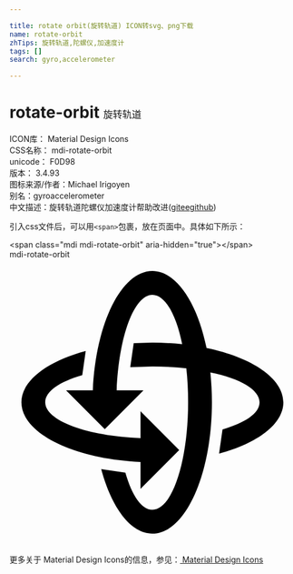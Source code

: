 ```yaml
---

title: rotate orbit(旋转轨道) ICON转svg、png下载
name: rotate-orbit
zhTips: 旋转轨道,陀螺仪,加速度计
tags: []
search: gyro,accelerometer

---
```


# rotate-orbit  <small style="font-size: 60%;font-weight: 100">旋转轨道</small>


<div class="detail-page">
<p>
<span>
ICON库：
<span class="badge-secondary badge">Material Design Icons</span> 
</span>
<br/>
<span>
CSS名称：
<span class="badge-secondary badge">mdi-rotate-orbit</span> 
</span>
<br/>
<span>
unicode：
<span class="badge-secondary badge">F0D98</span> 
<copy-btn content='F0D98' btn-title=""></copy-btn>
<copy-btn :content='String.fromCodePoint(parseInt("F0D98", 16))' btn-title="复制U"></copy-btn>
</span>
<br/>
<span>
版本：
<span class="badge-secondary badge">3.4.93</span> 
</span>
<br/>
<span>图标来源/作者：<span class="badge-light badge">Michael Irigoyen</span></span> 
<br/>
<span>别名：<span class="badge-light badge">gyro</span><span class="badge-light badge">accelerometer</span></span><br/><span class="zh-detail">中文描述：<span class="badge-primary badge">旋转轨道</span><span class="badge-primary badge">陀螺仪</span><span class="badge-primary badge">加速度计</span><span class="help-link"><span>帮助改进</span>(<a href="https://gitee.com/liuwave/icon-helper/edit/master/json/material/rotate-orbit.json" target="_blank" rel="noopener noreferrer">gitee</a><a href="https://github.com/liuwave/icon-helper/edit/master/json/material/rotate-orbit.json" target="_blank" rel="noopener noreferrer">github</a></span>)</span><br/>
</p>
</div>
<div class="alert alert-dark">
  <i class="mdi mdi-rotate-orbit mdi-48px"></i>
  <i class="mdi mdi-rotate-orbit mdi-36px"></i>
  <i class="mdi mdi-rotate-orbit mdi-24px"></i>
  <i class="mdi mdi-rotate-orbit mdi-18px"></i>
</div>
<div>
  <p>引入css文件后，可以用<code>&lt;span&gt;</code>包裹，放在页面中。具体如下所示：    
  </p>
  <div class="alert alert-primary" style="font-size: 14px">
    &lt;span class="mdi mdi-rotate-orbit" aria-hidden="true"&gt;&lt;/span&gt;
    <copy-btn content='<span class="mdi mdi-rotate-orbit" aria-hidden="true"></span>'></copy-btn>
  </div>
  <div class="alert alert-secondary">
    <i class="mdi mdi-rotate-orbit"
    style="font-size: 24px"
    aria-hidden="true"></i> mdi-rotate-orbit
    <copy-btn content="mdi-rotate-orbit" btn-title="复制图标名称"></copy-btn>
  </div>
</div>
<div id="svg" class="svg-wrap">
<svg xmlns="http://www.w3.org/2000/svg" viewBox="0 0 24 24"><path d="M8,14.25L4.75,11H7C7.25,5.39 9.39,1 12,1C14,1 15.77,3.64 16.55,7.45C20.36,8.23 23,10 23,12C23,13.83 20.83,15.43 17.6,16.3L17.89,14.27C19.8,13.72 21,12.91 21,12C21,10.94 19.35,10 16.87,9.5C16.95,10.29 17,11.13 17,12C17,18.08 14.76,23 12,23C10.17,23 8.57,20.83 7.7,17.6L9.73,17.89C10.28,19.8 11.09,21 12,21C13.66,21 15,16.97 15,12C15,11 14.95,10.05 14.85,9.15C13.95,9.05 13,9 12,9L10.14,9.06L10.43,7.05L12,7C12.87,7 13.71,7.05 14.5,7.13C14,4.65 13.06,3 12,3C10.46,3 9.18,6.5 9,11H11.25L8,14.25M14.25,16L11,19.25V17C5.39,16.75 1,14.61 1,12C1,10.17 3.17,8.57 6.4,7.7L6.11,9.73C4.2,10.28 3,11.09 3,12C3,13.54 6.5,14.82 11,15V12.75L14.25,16Z" /></svg>
</div>
<detail full-name='mdi-rotate-orbit'></detail>
    
<div><p>更多关于 Material Design Icons的信息，参见：<a target="_blank" href="https://iconhelper.cn/material.html"> Material Design Icons</a>
</p></div>
